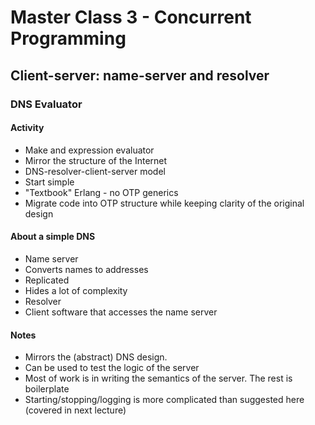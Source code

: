 # Master Class 3 - Concurrent Programming

## Client-server: name-server and resolver

### DNS Evaluator

#### Activity

+ Make and expression evaluator
+ Mirror the structure of the Internet
+ DNS-resolver-client-server model
+ Start simple
+ "Textbook" Erlang - no OTP generics
+ Migrate code into OTP structure while keeping clarity of the original design

#### About a simple DNS

+ Name server
+ Converts names to addresses
+ Replicated
+ Hides a lot of complexity
+ Resolver
+ Client software that accesses the name server

#### Notes

+ Mirrors the (abstract) DNS design.
+ Can be used to test the logic of the server
+ Most of work is in writing the semantics of the server. The rest is boilerplate
+ Starting/stopping/logging is more complicated than suggested here (covered in next lecture)

